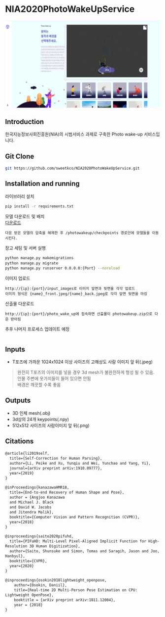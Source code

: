 # NIA2020PhotoWakeUpService
![title](asset/sweetk_photo_wake_up.gif)

## Introduction
한국지능정보사회진흥원(NIA)의 시범서비스 과제로 구축한 Photo wake-up 서비스입니다.

## Git Clone
```sh
git https://github.com/sweetkco/NIA2020PhotoWakeUpService.git
```

## Installation and running
라이브러리 설치
```sh
pip install -r requirements.txt
```
모델 다운로드 및 배치<br>
[다운로드](https://sweetkco-my.sharepoint.com/:u:/g/personal/hanjoon_choe_sweetk_co_kr/ESOFCB7y40JPqKs3v6Z8RuIB7XFnBrApyTjN2KAAXTo5aA?e=41568g)
```
다운 받은 모델의 압축을 해제한 후 /photowakeup/checkpoints 경로안에 모델들을 이동시킨다.
```
장고 세팅 및 서버 실행
```sh
python manage.py makemigrations
python manage.py migrate
python manage.py runserver 0.0.0.0:{Port} --noreload
```
이미지 업로드
```
http://{ip}:{port}/input_images로 이미지 앞면과 뒷면을 각각 업로드
이미지 형식은 {name}_front.jpeg/{name}_back.jpeg로 각각 앞면 뒷면을 마킹
```
산출물 다운로드
```
http://{ip}:{port}/photo_wake_up에 접속하면 산출물이 photowakeup.zip으로 다운 받아짐
```

추후 나머지 프로세스 업데이트 예정
```
```
## Inputs
- T포즈에 가까운 1024x1024 이상 사이즈의 고해상도 사람 이미지 앞 뒤(.jpeg)<br>
> 완전히 T포즈의 이미지를 넣을 경우 3d mesh가 불완전하게 형성 될 수 있음.<br>
> 인물 주변에 옷가지들이 들어 있으면 안됨<br>
> 배경은 깨끗할 수록 좋음

## Outputs
- 3D 인체 mesh(.obj)
- 3d상의 24개 keypoints(.npy)
- 512x512 사이즈의 사람이미지 앞 뒤(.png)

## Citations
```
@article{li2019self,
  title={Self-Correction for Human Parsing},
  author={Li, Peike and Xu, Yunqiu and Wei, Yunchao and Yang, Yi},
  journal={arXiv preprint arXiv:1910.09777},
  year={2019}
}
```
```
@inProceedings{kanazawaHMR18,
  title={End-to-end Recovery of Human Shape and Pose},
  author = {Angjoo Kanazawa
  and Michael J. Black
  and David W. Jacobs
  and Jitendra Malik},
  booktitle={Computer Vision and Pattern Recognition (CVPR)},
  year={2018}
}
```
```
@inproceedings{saito2020pifuhd,
  title={PIFuHD: Multi-Level Pixel-Aligned Implicit Function for High-Resolution 3D Human Digitization},
  author={Saito, Shunsuke and Simon, Tomas and Saragih, Jason and Joo, Hanbyul},
  booktitle={CVPR},
  year={2020}
}
```
```
@inproceedings{osokin2018lightweight_openpose,
    author={Osokin, Daniil},
    title={Real-time 2D Multi-Person Pose Estimation on CPU: Lightweight OpenPose},
    booktitle = {arXiv preprint arXiv:1811.12004},
    year = {2018}
}
```
